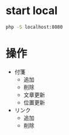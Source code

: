 # start local
```sh
php -S localhost:8080
```

# 操作
- 付箋
  - 追加
  - 削除
  - 文章更新
  - 位置更新
- リンク
  - 追加
  - 削除